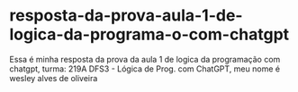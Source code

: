 # resposta-da-prova-aula-1-de-logica-da-programa-o-com-chatgpt
Essa é minha resposta da prova da aula 1 de logica da programação com chatgpt, turma: 219A DFS3 - Lógica de Prog. com ChatGPT, meu nome é wesley alves de oliveira
